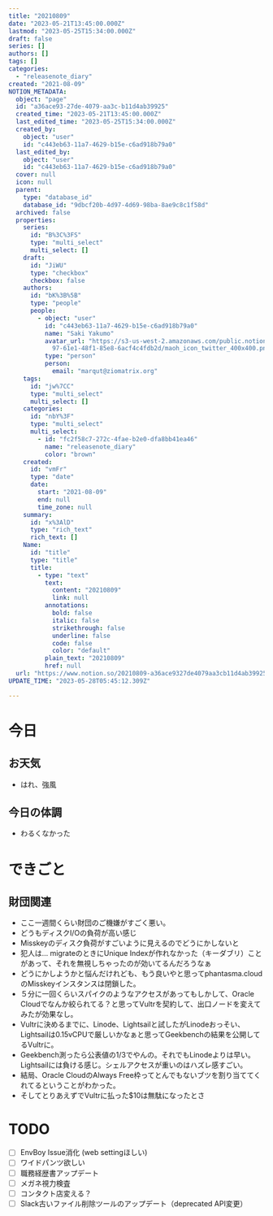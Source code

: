 ```yaml
---
title: "20210809"
date: "2023-05-21T13:45:00.000Z"
lastmod: "2023-05-25T15:34:00.000Z"
draft: false
series: []
authors: []
tags: []
categories:
  - "releasenote_diary"
created: "2021-08-09"
NOTION_METADATA:
  object: "page"
  id: "a36ace93-27de-4079-aa3c-b11d4ab39925"
  created_time: "2023-05-21T13:45:00.000Z"
  last_edited_time: "2023-05-25T15:34:00.000Z"
  created_by:
    object: "user"
    id: "c443eb63-11a7-4629-b15e-c6ad918b79a0"
  last_edited_by:
    object: "user"
    id: "c443eb63-11a7-4629-b15e-c6ad918b79a0"
  cover: null
  icon: null
  parent:
    type: "database_id"
    database_id: "9dbcf20b-4d97-4d69-98ba-8ae9c8c1f58d"
  archived: false
  properties:
    series:
      id: "B%3C%3FS"
      type: "multi_select"
      multi_select: []
    draft:
      id: "JiWU"
      type: "checkbox"
      checkbox: false
    authors:
      id: "bK%3B%5B"
      type: "people"
      people:
        - object: "user"
          id: "c443eb63-11a7-4629-b15e-c6ad918b79a0"
          name: "Saki Yakumo"
          avatar_url: "https://s3-us-west-2.amazonaws.com/public.notion-static.com/3ad1c4\
            97-61e1-48f1-85e8-6acf4c4fdb2d/maoh_icon_twitter_400x400.png"
          type: "person"
          person:
            email: "marqut@ziomatrix.org"
    tags:
      id: "jw%7CC"
      type: "multi_select"
      multi_select: []
    categories:
      id: "nbY%3F"
      type: "multi_select"
      multi_select:
        - id: "fc2f58c7-272c-4fae-b2e0-dfa8bb41ea46"
          name: "releasenote_diary"
          color: "brown"
    created:
      id: "vmFr"
      type: "date"
      date:
        start: "2021-08-09"
        end: null
        time_zone: null
    summary:
      id: "x%3AlD"
      type: "rich_text"
      rich_text: []
    Name:
      id: "title"
      type: "title"
      title:
        - type: "text"
          text:
            content: "20210809"
            link: null
          annotations:
            bold: false
            italic: false
            strikethrough: false
            underline: false
            code: false
            color: "default"
          plain_text: "20210809"
          href: null
  url: "https://www.notion.so/20210809-a36ace9327de4079aa3cb11d4ab39925"
UPDATE_TIME: "2023-05-28T05:45:12.309Z"

---
```

<link rel="stylesheet" href="https://cdn.jsdelivr.net/npm/katex@0.16.2/dist/katex.min.css" integrity="sha384-bYdxxUwYipFNohQlHt0bjN/LCpueqWz13HufFEV1SUatKs1cm4L6fFgCi1jT643X" crossorigin="anonymous">


# 今日


## お天気

- はれ、強風

## 今日の体調

- わるくなかった

# できごと


## 財団関連

- ここ一週間くらい財団のご機嫌がすごく悪い。
- どうもディスクI/Oの負荷が高い感じ
- Misskeyのディスク負荷がすごいように見えるのでどうにかしないと
- 犯人は… migrateのときにUnique Indexが作れなかった（キーダブリ）ことがあって、それを無視しちゃったのが効いてるんだろうなぁ
- どうにかしようかと悩んだけれども、もう良いやと思ってphantasma.cloudのMisskeyインスタンスは閉鎖した。
- ５分に一回くらいスパイクのようなアクセスがあってもしかして、Oracle Cloudでなんか絞られてる？と思ってVultrを契約して、出口ノードを変えてみたが効果なし。
- Vultrに決めるまでに、Linode、Lightsailと試したがLinodeおっそい、Lightsailは0.15vCPUで厳しいかなぁと思ってGeekbenchの結果を公開してるVultrに。
- Geekbench測ったら公表値の1/3でやんの。それでもLinodeよりは早い。Lightsailには負ける感じ。シェルアクセスが重いのはハズレ感すごい。
- 結局、Oracle CloudのAlways Free枠ってとんでもないブツを割り当ててくれてるということがわかった。
- そしてとりあえずでVultrに払った$10は無駄になったとさ

# TODO

- [ ] EnvBoy Issue消化 (web settingほしい)
- [ ] ワイドパンツ欲しい
- [ ] 職務経歴書アップデート
- [ ] メガネ視力検査
- [ ] コンタクト店変える？
- [ ] Slack古いファイル削除ツールのアップデート（deprecated API変更）
